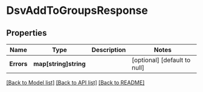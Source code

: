 # DsvAddToGroupsResponse

## Properties
Name | Type | Description | Notes
------------ | ------------- | ------------- | -------------
**Errors** | **map[string]string** |  | [optional] [default to null]

[[Back to Model list]](../README.md#documentation-for-models) [[Back to API list]](../README.md#documentation-for-api-endpoints) [[Back to README]](../README.md)


